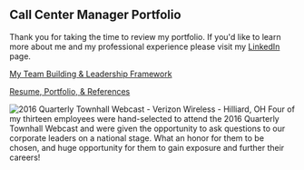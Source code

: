 ## Call Center Manager Portfolio

Thank you for taking the time to review my portfolio. If you'd like to learn more about me and my professional experience please visit my [LinkedIn](http://www.linkedin.com/in/mpicione) page.

[My Team Building & Leadership Framework](https://github.com/mpicione/picione-portfolio/tree/main/Call%20Center%20Manager%20Portfolio/My%20Team%20Building%20%26%20Leadership%20Framework)

[Resume, Portfolio, & References](https://github.com/mpicione/picione-portfolio/tree/main/Call%20Center%20Manager%20Portfolio/Resume%2C%20Portfolio%2C%20%26%20References)

![2016 Quarterly Townhall Webcast - Verizon Wireless - Hilliard, OH](https://github.com/mpicione/picione-portfolio/blob/main/Call%20Center%20Manager%20Portfolio/Photos/Webcast.jpg)
Four of my thirteen employees were hand-selected to attend the 2016 Quarterly Townhall Webcast and were given the opportunity to ask questions to our corporate leaders on a national stage. What an honor for them to be chosen, and huge opportunity for them to gain exposure and further their careers! 